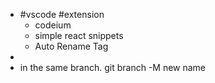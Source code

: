 - #vscode #extension
	- codeium
	- simple react snippets
	- Auto Rename Tag
-
- in the same branch. git branch -M new name